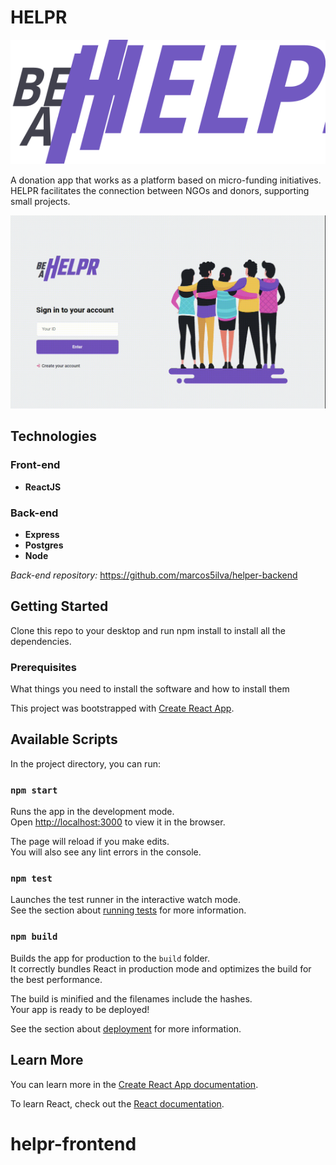 # HELPR

![](/src/assets/logo.svg)

A donation app that works as a platform based on micro-funding initiatives. HELPR facilitates the connection between NGOs and donors, supporting small projects.

![](/src/assets/helper-screencast.gif)

## Technologies

### Front-end

- **ReactJS**

### Back-end

- **Express**
- **Postgres**
- **Node**

_Back-end repository:_ https://github.com/marcos5ilva/helper-backend

## Getting Started

Clone this repo to your desktop and run npm install to install all the dependencies.

### Prerequisites

What things you need to install the software and how to install them

This project was bootstrapped with [Create React App](https://github.com/facebook/create-react-app).

## Available Scripts

In the project directory, you can run:

### `npm start`

Runs the app in the development mode.<br />
Open [http://localhost:3000](http://localhost:3000) to view it in the browser.

The page will reload if you make edits.<br />
You will also see any lint errors in the console.

### `npm test`

Launches the test runner in the interactive watch mode.<br />
See the section about [running tests](https://facebook.github.io/create-react-app/docs/running-tests) for more information.

### `npm build`

Builds the app for production to the `build` folder.<br />
It correctly bundles React in production mode and optimizes the build for the best performance.

The build is minified and the filenames include the hashes.<br />
Your app is ready to be deployed!

See the section about [deployment](https://facebook.github.io/create-react-app/docs/deployment) for more information.

## Learn More

You can learn more in the [Create React App documentation](https://facebook.github.io/create-react-app/docs/getting-started).

To learn React, check out the [React documentation](https://reactjs.org/).

# helpr-frontend
